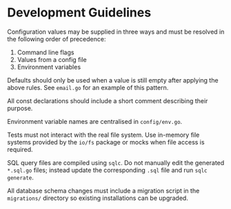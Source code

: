 # Development Guidelines

Configuration values may be supplied in three ways and must be resolved in the following order of precedence:

1. Command line flags
2. Values from a config file
3. Environment variables

Defaults should only be used when a value is still empty after applying the above rules. See `email.go` for an example of this pattern.

All const declarations should include a short comment describing their purpose.

Environment variable names are centralised in `config/env.go`.

Tests must not interact with the real file system. Use in-memory file systems
provided by the `io/fs` package or mocks when file access is required.

SQL query files are compiled using `sqlc`. Do not manually edit the generated
`*.sql.go` files; instead update the corresponding `.sql` file and run `sqlc generate`.

All database schema changes must include a migration script in the `migrations/`
directory so existing installations can be upgraded.
